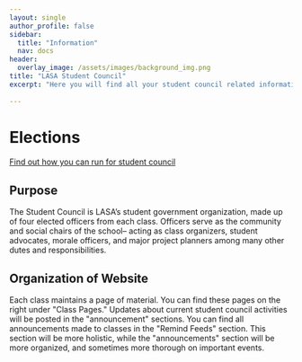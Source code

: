 ```yaml
---
layout: single
author_profile: false
sidebar:
  title: "Information"
  nav: docs
header:
  overlay_image: /assets/images/background_img.png
title: "LASA Student Council"
excerpt: "Here you will find all your student council related information"  
  
---
```


# Elections
[Find out how you can run for student council](https://lasastuco.org/Run/)

## Purpose

The Student Council is LASA’s student government organization, made up of four elected officers from each class. Officers serve as the community and social chairs of the school– acting as class organizers, student advocates, morale officers, and major project planners among many other dutes and responsibilities.

## Organization of Website
Each class maintains a page of material. You can find these pages on the right under "Class Pages." Updates about current student council activities will be posted in the "announcement" sections. You can find all announcements made to classes in the "Remind Feeds" section. This section will be more holistic, while the "announcements" section will be more organized, and sometimes more thorough on important events.
